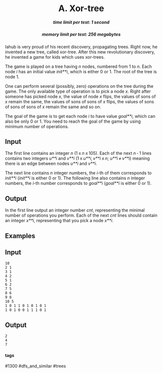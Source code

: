 <h1 style='text-align: center;'> A. Xor-tree</h1>

<h5 style='text-align: center;'>time limit per test: 1 second</h5>
<h5 style='text-align: center;'>memory limit per test: 256 megabytes</h5>

Iahub is very proud of his recent discovery, propagating trees. Right now, he invented a new tree, called xor-tree. After this new revolutionary discovery, he invented a game for kids which uses xor-trees.

The game is played on a tree having *n* nodes, numbered from 1 to *n*. Each node *i* has an initial value *init**i*, which is either 0 or 1. The root of the tree is node 1.

One can perform several (possibly, zero) operations on the tree during the game. The only available type of operation is to pick a node *x*. Right after someone has picked node *x*, the value of node *x* flips, the values of sons of *x* remain the same, the values of sons of sons of *x* flips, the values of sons of sons of sons of *x* remain the same and so on.

The goal of the game is to get each node *i* to have value *goal**i*, which can also be only 0 or 1. You need to reach the goal of the game by using minimum number of operations.

## Input

The first line contains an integer *n* (1 ≤ *n* ≤ 105). Each of the next *n* - 1 lines contains two integers *u**i* and *v**i* (1 ≤ *u**i*, *v**i* ≤ *n*; *u**i* ≠ *v**i*) meaning there is an edge between nodes *u**i* and *v**i*. 

The next line contains *n* integer numbers, the *i*-th of them corresponds to *init**i* (*init**i* is either 0 or 1). The following line also contains *n* integer numbers, the *i*-th number corresponds to *goal**i* (*goal**i* is either 0 or 1).

## Output

In the first line output an integer number *cnt*, representing the minimal number of operations you perform. Each of the next *cnt* lines should contain an integer *x**i*, representing that you pick a node *x**i*.

## Examples

## Input


```
10  
2 1  
3 1  
4 2  
5 1  
6 2  
7 5  
8 6  
9 8  
10 5  
1 0 1 1 0 1 0 1 0 1  
1 0 1 0 0 1 1 1 0 1  

```
## Output


```
2  
4  
7  

```


#### tags 

#1300 #dfs_and_similar #trees 